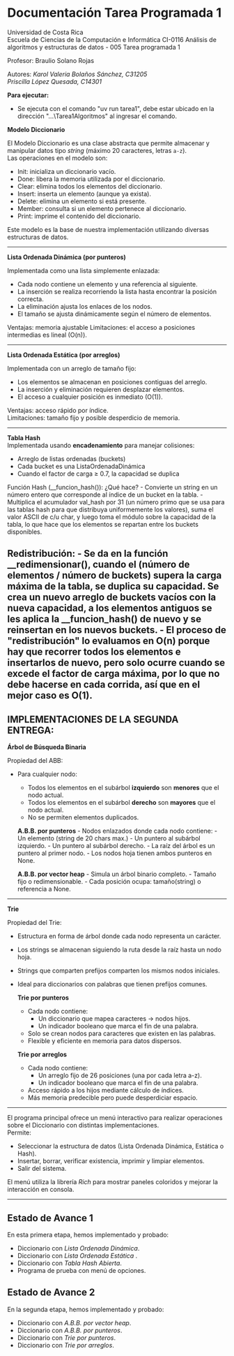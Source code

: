 # Documentación Tarea Programada 1

Universidad de Costa Rica  
Escuela de Ciencias de la Computación e Informática 
CI-0116 Análisis de algoritmos y estructuras de datos - 005
Tarea programada 1
 
Profesor: Braulio Solano Rojas

Autores: 
*Karol Valeria Bolaños Sánchez, C31205*  
*Priscilla López Quesada, C14301*

**Para ejecutar:**
-   Se ejecuta con el comando "uv run tarea1", debe estar ubicado en la dirección "...\Tarea1Algoritmos" al ingresar el comando.

**Modelo Diccionario**  

El Modelo Diccionario es una clase abstracta que permite almacenar y manipular datos tipo *string* (máximo 20 caracteres, letras `a-z`).  
Las operaciones en el modelo son:  

- Init: inicializa un diccionario vacío.  
- Done: libera la memoria utilizada por el diccionario.  
- Clear: elimina todos los elementos del diccionario.  
- Insert: inserta un elemento (aunque ya exista).  
- Delete: elimina un elemento si está presente.  
- Member: consulta si un elemento pertenece al diccionario.  
- Print: imprime el contenido del diccionario.  

Este modelo es la base de nuestra implementación utilizando diversas estructuras de datos.

---

**Lista Ordenada Dinámica (por punteros)**  

Implementada como una lista simplemente enlazada:  

- Cada nodo contiene un elemento y una referencia al siguiente.  
- La inserción se realiza recorriendo la lista hasta encontrar la posición correcta.  
- La eliminación ajusta los enlaces de los nodos.  
- El tamaño se ajusta dinámicamente según el número de elementos.  

Ventajas: memoria ajustable
Limitaciones: el acceso a posiciones intermedias es lineal (O(n)).  

---

**Lista Ordenada Estática (por arreglos)**

Implementada con un arreglo de tamaño fijo:  

- Los elementos se almacenan en posiciones contiguas del arreglo.  
- La inserción y eliminación requieren desplazar elementos.  
- El acceso a cualquier posición es inmediato (O(1)).  

Ventajas: acceso rápido por índice.  
Limitaciones: tamaño fijo y posible desperdicio de memoria. 

---

**Tabla Hash**  
Implementada usando **encadenamiento** para manejar colisiones:

- Arreglo de listas ordenadas (buckets)
- Cada bucket es una ListaOrdenadaDinámica
- Cuando el factor de carga ≥ 0.7, la capacidad se duplica

Función Hash (__funcion_hash()): 
    ¿Qué hace?
    - Convierte un string en un número entero que corresponde al índice de un bucket en la tabla.
    - Multiplica el acumulador val_hash por 31 (un número primo que se usa para las tablas hash para que distribuya uniformemente los valores), suma el valor ASCII de c/u char, y luego toma el módulo sobre la capacidad de la tabla, lo que hace que los elementos se repartan entre los buckets disponibles.

Redistribución:
    - Se da en la función __redimensionar(), cuando el (número de elementos / número de buckets) supera la carga máxima de la tabla, se duplica su capacidad. Se crea un nuevo arreglo de buckets vacíos con la nueva capacidad, a los elementos antiguos se les aplica la __funcion_hash() de nuevo y se reinsertan en los nuevos buckets.
    - El proceso de "redistribución" lo evaluamos en O(n) porque hay que recorrer todos los elementos e insertarlos de nuevo, pero solo ocurre cuando se excede el factor de carga máxima, por lo que no debe hacerse en cada corrida, así que en el mejor caso es O(1).
---
**IMPLEMENTACIONES DE LA SEGUNDA ENTREGA:**
---

**Árbol de Búsqueda Binaria**

Propiedad del ABB:
- Para cualquier nodo:
  - Todos los elementos en el subárbol **izquierdo** son **menores** que el nodo actual.
  - Todos los elementos en el subárbol **derecho** son **mayores** que el nodo actual.
  - No se permiten elementos duplicados.


   **A.B.B. por punteros**
        - Nodos enlazados donde cada nodo contiene:
        - Un elemento (string de 20 chars max.)
        - Un puntero al subárbol izquierdo.
        - Un puntero al subárbol derecho.
        - La raíz del árbol es un puntero al primer nodo.
        - Los nodos hoja tienen ambos punteros en None.

    **A.B.B. por vector heap**
        - Simula un árbol binario completo.
        - Tamaño fijo o redimensionable.
        - Cada posición ocupa: tamaño(string) o referencia a None.

---

**Trie**

Propiedad del Trie:
- Estructura en forma de árbol donde cada nodo representa un carácter.
- Los strings se almacenan siguiendo la ruta desde la raíz hasta un nodo hoja.
- Strings que comparten prefijos comparten los mismos nodos iniciales.
- Ideal para diccionarios con palabras que tienen prefijos comunes.

   **Trie por punteros**
    - Cada nodo contiene:
        - Un diccionario que mapea caracteres → nodos hijos.
        - Un indicador booleano que marca el fin de una palabra.
    - Solo se crean nodos para caracteres que existen en las palabras.
    - Flexible y eficiente en memoria para datos dispersos.

    **Trie por arreglos**
    - Cada nodo contiene:
        - Un arreglo fijo de 26 posiciones (una por cada letra a-z).
        - Un indicador booleano que marca el fin de una palabra.
    - Acceso rápido a los hijos mediante cálculo de índices.
    - Más memoria predecible pero puede desperdiciar espacio.

---

El programa principal ofrece un menú interactivo para realizar operaciones sobre el Diccionario con distintas implementaciones.  
Permite:  

* Seleccionar la estructura de datos (Lista Ordenada Dinámica, Estática o Hash).  
* Insertar, borrar, verificar existencia, imprimir y limpiar elementos.  
* Salir del sistema.  

El menú utiliza la librería *Rich* para mostrar paneles coloridos y mejorar la interacción en consola.  

---

## Estado de Avance 1

En esta primera etapa, hemos implementado y probado:  

- Diccionario con *Lista Ordenada Dinámica*.  
- Diccionario con *Lista Ordenada Estática* .
- Diccionario con *Tabla Hash Abierta*.  
- Programa de prueba con menú de opciones.  

## Estado de Avance 2

En la segunda etapa, hemos implementado y probado:

- Diccionario con *A.B.B. por vector heap*.  
- Diccionario con *A.B.B. por punteros*.
- Diccionario con *Trie por punteros*.
- Diccionario con *Trie por arreglos*.